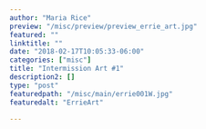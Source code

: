 ```yaml
---
author: "Maria Rice"
preview: "/misc/preview/preview_errie_art.jpg"
featured: ""
linktitle: ""
date: "2018-02-17T10:05:33-06:00"
categories: ["misc"]
title: "Intermission Art #1"
description2: []
type: "post"
featuredpath: "/misc/main/errie001W.jpg"
featuredalt: "ErrieArt"

---
```

